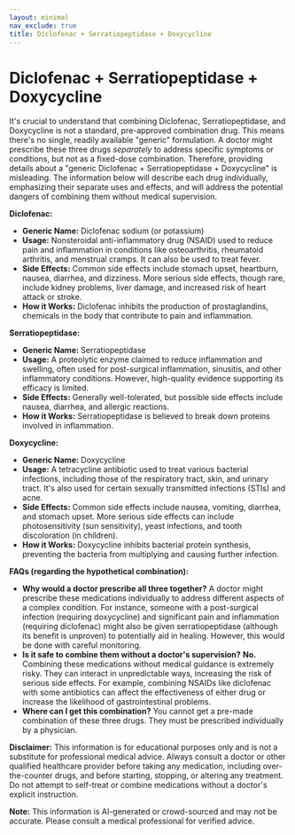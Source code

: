 ```yaml
---
layout: minimal
nav_exclude: true
title: Diclofenac + Serratiopeptidase + Doxycycline
---
```


# Diclofenac + Serratiopeptidase + Doxycycline

It's crucial to understand that combining Diclofenac, Serratiopeptidase, and Doxycycline is not a standard, pre-approved combination drug.  This means there's no single, readily available "generic" formulation.  A doctor might prescribe these three drugs *separately* to address specific symptoms or conditions, but not as a fixed-dose combination.  Therefore, providing details about a "generic Diclofenac + Serratiopeptidase + Doxycycline" is misleading.  The information below will describe each drug individually, emphasizing their separate uses and effects, and will address the potential dangers of combining them without medical supervision.


**Diclofenac:**

* **Generic Name:** Diclofenac sodium (or potassium)
* **Usage:** Nonsteroidal anti-inflammatory drug (NSAID) used to reduce pain and inflammation in conditions like osteoarthritis, rheumatoid arthritis, and menstrual cramps.  It can also be used to treat fever.
* **Side Effects:** Common side effects include stomach upset, heartburn, nausea, diarrhea, and dizziness.  More serious side effects, though rare, include kidney problems, liver damage, and increased risk of heart attack or stroke.
* **How it Works:** Diclofenac inhibits the production of prostaglandins, chemicals in the body that contribute to pain and inflammation.


**Serratiopeptidase:**

* **Generic Name:** Serratiopeptidase
* **Usage:**  A proteolytic enzyme claimed to reduce inflammation and swelling, often used for post-surgical inflammation, sinusitis, and other inflammatory conditions.  However, high-quality evidence supporting its efficacy is limited.
* **Side Effects:**  Generally well-tolerated, but possible side effects include nausea, diarrhea, and allergic reactions.
* **How it Works:**  Serratiopeptidase is believed to break down proteins involved in inflammation.


**Doxycycline:**

* **Generic Name:** Doxycycline
* **Usage:**  A tetracycline antibiotic used to treat various bacterial infections, including those of the respiratory tract, skin, and urinary tract. It's also used for certain sexually transmitted infections (STIs) and acne.
* **Side Effects:**  Common side effects include nausea, vomiting, diarrhea, and stomach upset.  More serious side effects can include photosensitivity (sun sensitivity), yeast infections, and tooth discoloration (in children).
* **How it Works:** Doxycycline inhibits bacterial protein synthesis, preventing the bacteria from multiplying and causing further infection.


**FAQs (regarding the hypothetical combination):**

* **Why would a doctor prescribe all three together?**  A doctor might prescribe these medications individually to address different aspects of a complex condition.  For instance, someone with a post-surgical infection (requiring doxycycline) and significant pain and inflammation (requiring diclofenac) might also be given serratiopeptidase (although its benefit is unproven) to potentially aid in healing. However, this would be done with careful monitoring.
* **Is it safe to combine them without a doctor's supervision?**  **No.** Combining these medications without medical guidance is extremely risky.  They can interact in unpredictable ways, increasing the risk of serious side effects.  For example, combining NSAIDs like diclofenac with some antibiotics can affect the effectiveness of either drug or increase the likelihood of gastrointestinal problems.
* **Where can I get this combination?** You cannot get a pre-made combination of these three drugs.  They must be prescribed individually by a physician.

**Disclaimer:** This information is for educational purposes only and is not a substitute for professional medical advice.  Always consult a doctor or other qualified healthcare provider before taking any medication, including over-the-counter drugs, and before starting, stopping, or altering any treatment.  Do not attempt to self-treat or combine medications without a doctor's explicit instruction.


**Note:** This information is AI-generated or crowd-sourced and may not be accurate. Please consult a medical professional for verified advice.